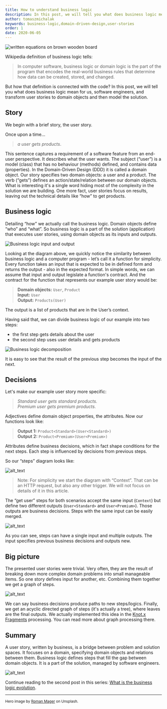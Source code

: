 ```yaml
---
title: How to understand business logic
description: In this post, we will tell you what does business logic mean for us and transform user stories to domain objects and then model the solution. It starts the series discussing "Business Logic Evolution".
author: tomaszmichalak
keywords: business-logic,domain-driven-design,user-stories
order: 1
date: 2020-06-05
---
```

![written equations on brown wooden board](/img/blog/how-to-understand-business-logic/business-logic-hero-banner.jpg)

Wikipedia definition of business logic tells:
> In computer software, business logic or domain logic is the part of the program that encodes the real-world business rules that determine how data can be created, stored, and changed.

But how that definition is connected with the code?
In this post, we will tell you what does business logic mean for us, software engineers, and transform user stories to domain objects and then model the solution.

## Story
We begin with a brief story, the user story.

Once upon a time...
> *a user gets products*.

This sentence captures a requirement of a software feature from an end-user perspective. It describes
what the user wants. The subject (“user”) is a model (class) that has no behaviour (methods) defined,
and contains data (properties). In the Domain-Driven Design (DDD) it is called a domain object. Our
story specifies two domain objects: a user and a product.
The verb (“gets”) defines an action/state/relation between our domain objects. What is interesting
it's a single word hiding most of the complexity in the solution we are building. One more fact,
user stories focus on results, leaving out the technical details like “how” to get products.

## Business logic
Detailing “how” we actually call the business logic. Domain objects define “who” and “what”. So business
logic is a part of the solution (application) that executes user stories, using domain objects as its
inputs and outputs.

![Business logic input and output](/img/blog/how-to-understand-business-logic/business-logic-input-output.png)

Looking at the diagram above, we quickly notice the similarity between business logic and a computer
program - let’s call it a function for simplicity. Every function takes an input that is expected to
be in defined form and returns the output - also in the expected format. In simple words, we can assume
that input and output legislate a function's contract. And the contract for the function that represents
our example user story would be:

> **Domain objects:** `User`, `Product`</br>
> **Input:** `User`</br>
> **Output:** `Products(User)`

The output is a list of products that are in the User’s context.

Having said that, we can divide business logic of our example into two steps:
- the first step gets details about the user
- the second step uses user details and gets products

![Business logic decomposition](/img/blog/how-to-understand-business-logic/business-logic-decomposition.png)

It is easy to see that the result of the previous step becomes the input of the next.

## Decisions
Let's make our example user story more specific:

> *Standard user gets standard products.*</br>
> *Premium user gets premium products.*

Adjectives define domain object properties, the attributes. Now our functions look like:

> **Output 1:** `Product<Standard>(User<Standard>)`</br>
> **Output 2:** `Product<Premium>(User<Premium>)`

Attributes define business decisions, which in fact shape conditions for the next steps. 
Each step is influenced by decisions from previous steps.

So our “steps” diagram looks like:

![alt_text](/img/blog/how-to-understand-business-logic/business-logic-variants.png)

> Note: For simplicity we start the diagram with “Context”. That can be an HTTP request, but also any other trigger. We will not focus on details of it in this article.

The “get user” steps for both scenarios accept the same input (`Context`) but define two different
outputs (`User<Standard>` and `User<Premium>`). Those outputs are business decisions. Steps with the
same input can be easily merged.

![alt_text](/img/blog/how-to-understand-business-logic/business-logic-decisions.png)

As you can see, steps can have a single input and multiple outputs. The input specifies previous business
decisions and outputs new.

## Big picture
The presented user stories were trivial. Very often, they are the result of breaking down more complex
domain problems into small manageable items. So one story defines input for another, etc. Combining
them together we get a graph of steps.

![alt_text](/img/blog/how-to-understand-business-logic/business-logic-big-picture.png)

We can say business decisions produce paths to new steps/logics. Finally, we get an acyclic directed graph
of steps (it's actually a tree), where leaves are the final outputs.
We actually implemented this idea in the [Knot.x Fragments](https://github.com/Knotx/knotx-fragments)
processing. You can read more about graph processing there.

## Summary
A user story, written by business, is a bridge between problem and solution spaces. It focuses on a
domain, specifying domain objects and relations between them. Business logic defines steps that fill
the gap between domain objects. It is a part of the solution, managed by software engineers.

![alt_text](/img/blog/how-to-understand-business-logic/problem-solution-space.png)

Continue reading to the second post in this series: [What is the business logic evolution](/blog/what-is-the-business-logic-evolution/).

---

<small>Hero image by [Roman Mager](https://unsplash.com/@roman_lazygeek?utm_source=unsplash&utm_medium=referral&utm_content=creditCopyText) on Unsplash.</small>
